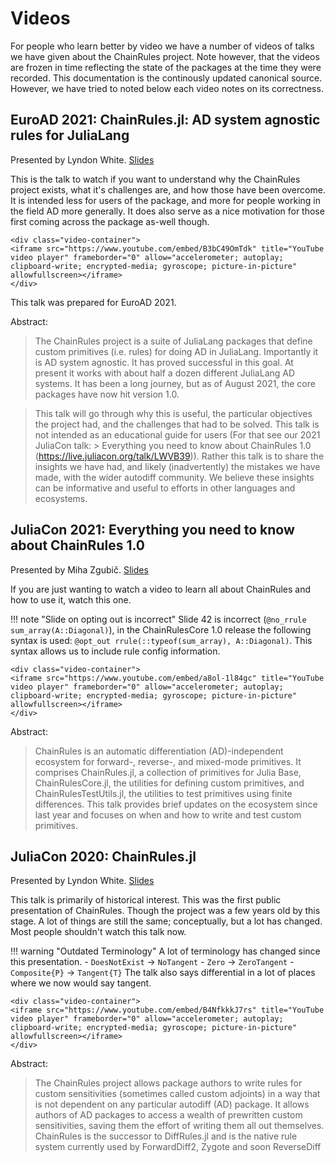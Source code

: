 # Videos

For people who learn better by video we have a number of videos of talks we have given about the ChainRules project.
Note however, that the videos are frozen in time reflecting the state of the packages at the time they were recorded.
This documentation is the continously updated canonical source.
However, we have tried to noted below each video notes on its correctness.


## EuroAD 2021: ChainRules.jl: AD system agnostic rules for JuliaLang
Presented by Lyndon White.
[Slides](https://www.slideshare.net/LyndonWhite2/euroad-2021-chainrulesjl)

This is the talk to watch if you want to understand why the ChainRules project exists, what it's challenges are, and how those have been overcome.
It is intended less for users of the package, and more for people working in the field AD more generally.
It does also serve as a nice motivation for those first coming across the package as-well though.

```@raw html
<div class="video-container">
<iframe src="https://www.youtube.com/embed/B3bC49OmTdk" title="YouTube video player" frameborder="0" allow="accelerometer; autoplay; clipboard-write; encrypted-media; gyroscope; picture-in-picture" allowfullscreen></iframe>
</div>
```

This talk was prepared for EuroAD 2021.

Abstract:
> The ChainRules project is a suite of JuliaLang packages that define custom primitives (i.e. rules) for doing AD in JuliaLang.
> Importantly it is AD system agnostic.
> It has proved successful in this goal.
> At present it works with about half a dozen different JuliaLang AD systems.
> It has been a long journey, but as of August 2021, the core packages have now hit version 1.0.

> This talk will go through why this is useful, the particular objectives the project had, and the challenges that had to be solved.
> This talk is not intended as an educational guide for users (For that see our 2021 JuliaCon talk: > Everything you need to know about ChainRules 1.0 (https://live.juliacon.org/talk/LWVB39)).
> Rather this talk is to share the insights we have had, and likely (inadvertently) the mistakes we have made, with the wider autodiff community.
> We believe these insights can be informative and useful to efforts in other languages and ecosystems.


## JuliaCon 2021: Everything you need to know about ChainRules 1.0
Presented by Miha Zgubič.
[Slides](https://github.com/mzgubic/ChainRulesTalk/blob/master/ChainRules.pdf)

If you are just wanting to watch a video to learn all about ChainRules and how to use it, watch this one.

!!! note "Slide on opting out is incorrect"
    Slide 42 is incorrect (`@no_rrule sum_array(A::Diagonal)`), in the ChainRulesCore 1.0 release the following syntax is used: `@opt_out rrule(::typeof(sum_array), A::Diagonal)`. This syntax allows us to include rule config information.

```@raw html
<div class="video-container">
<iframe src="https://www.youtube.com/embed/a8ol-1l84gc" title="YouTube video player" frameborder="0" allow="accelerometer; autoplay; clipboard-write; encrypted-media; gyroscope; picture-in-picture" allowfullscreen></iframe>
</div>
```

Abstract:
> ChainRules is an automatic differentiation (AD)-independent ecosystem for forward-, reverse-, and mixed-mode primitives. It comprises ChainRules.jl, a collection of primitives for Julia Base, ChainRulesCore.jl, the utilities for defining custom primitives, and ChainRulesTestUtils.jl, the utilities to test primitives using finite differences. This talk provides brief updates on the ecosystem since last year and focuses on when and how to write and test custom primitives.


## JuliaCon 2020: ChainRules.jl
Presented by Lyndon White.
[Slides](https://raw.githack.com/oxinabox/ChainRulesJuliaCon2020/main/out/build/index.html)

This talk is primarily of historical interest.
This was the first public presentation of ChainRules.
Though the project was a few years old by this stage.
A lot of things are still the same; conceptually, but a lot has changed.
Most people shouldn't watch this talk now.

!!! warning "Outdated Terminology"
    A lot of terminology has changed since this presentation.
     - `DoesNotExist` → `NoTangent`
     - `Zero` →  `ZeroTangent`
     - `Composite{P}` → `Tangent{T}`
    The talk also says differential in a lot of places where we now would say tangent.

```@raw html
<div class="video-container">
<iframe src="https://www.youtube.com/embed/B4NfkkkJ7rs" title="YouTube video player" frameborder="0" allow="accelerometer; autoplay; clipboard-write; encrypted-media; gyroscope; picture-in-picture" allowfullscreen></iframe>
</div>
```

Abstract:
> The ChainRules project allows package authors to write rules for custom sensitivities (sometimes called custom adjoints) in a way that is not dependent on any particular autodiff (AD) package.
> It allows authors of AD packages to access a wealth of prewritten custom sensitivities, saving them the effort of writing them all out themselves.
> ChainRules is the successor to DiffRules.jl and is the native rule system currently used by ForwardDiff2,  Zygote and soon ReverseDiff